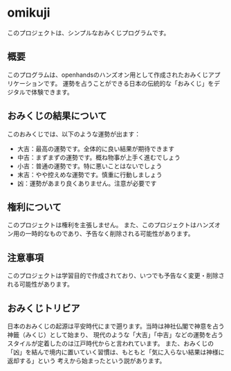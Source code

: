 # omikuji

このプロジェクトは、シンプルなおみくじプログラムです。

## 概要

このプログラムは、openhandsのハンズオン用として作成されたおみくじアプリケーションです。
運勢を占うことができる日本の伝統的な「おみくじ」をデジタルで体験できます。

## おみくじの結果について

このおみくじでは、以下のような運勢が出ます：

- 大吉：最高の運勢です。全体的に良い結果が期待できます
- 中吉：まずまずの運勢です。概ね物事が上手く進むでしょう
- 小吉：普通の運勢です。特に悪いことはないでしょう
- 末吉：やや控えめな運勢です。慎重に行動しましょう
- 凶：運勢があまり良くありません。注意が必要です

## 権利について

このプロジェクトは権利を主張しません。
また、このプロジェクトはハンズオン用の一時的なものであり、予告なく削除される可能性があります。

## 注意事項

このプロジェクトは学習目的で作成されており、いつでも予告なく変更・削除される可能性があります。

## おみくじトリビア

日本のおみくじの起源は平安時代にまで遡ります。当時は神社仏閣で神意を占う神籤（みくじ）として始まり、
現代のような「大吉」「中吉」などの運勢を占うスタイルが定着したのは江戸時代からと言われています。
また、おみくじの「凶」を結んで境内に置いていく習慣は、もともと「気に入らない結果は神様に返却する」という
考えから始まったという説があります。
